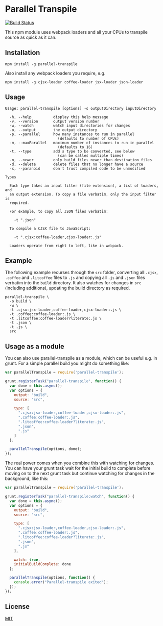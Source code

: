 Parallel Transpile
==================

[![Build Status](https://travis-ci.org/timecounts/parallel-transpile.svg?branch=master)](https://travis-ci.org/timecounts/parallel-transpile)

This npm module uses webpack loaders and all your CPUs to transpile
source as quick as it can.

Installation
------------

`npm install -g parallel-transpile`

Also install any webpack loaders you require, e.g.

`npm install -g cjsx-loader coffee-loader jsx-loader json-loader`

Usage
-----

```
Usage: parallel-transpile [options] -o outputDirectory inputDirectory

  -h, --help          display this help message
  -v, --version       output version number
  -w, --watch         watch input directories for changes
  -o, --output        the output directory
  -p, --parallel      how many instances to run in parallel
                        (defaults to number of CPUs)
  -m, --maxParallel   maximum number of instances to run in parallel
                        (defaults to 16)
  -t, --type          add a type to be converted, see below
                        (can be called multiple times)
  -n, --newer         only build files newer than destination files
  -d, --delete        delete files that no longer have a source
  -x, --paranoid      don't trust compiled code to be unmodified

Types

  Each type takes an input filter (file extension), a list of loaders, and
  an output extension. To copy a file verbatim, only the input filter is
  required.

  For example, to copy all JSON files verbatim:

    -t ".json"

  To compile a CJSX file to JavaScript:

    -t ".cjsx:coffee-loader,cjsx-loader:.js"

  Loaders operate from right to left, like in webpack.
```

Example
-------

The following example recurses through the `src` folder, converting all
`.cjsx`, `.coffee` and `.litcoffee` files to `.js` and copying all `.js`
and `.json` files verbatim into the `build` directory. It also watches
for changes in `src` (including additions), updating the build directory
as required.

```
parallel-transpile \
  -o build \
  -w \
  -t .cjsx:jsx-loader,coffee-loader,cjsx-loader:.js \
  -t .coffee:coffee-loader:.js \
  -t .litcoffee:coffee-loader?literate:.js \
  -t .json \
  -t .js \
  src
```

Usage as a module
-----------------

You can also use parallel-transpile as a module, which can be useful
e.g. in grunt. For a simple parallel build you might do something like:

```js
var parallelTranspile = require('parallel-transpile');

grunt.registerTask("parallel-transpile", function() {
  var done = this.async();
  var options = {
    output: "build",
    source: "src",

    type: [
      ".cjsx:jsx-loader,coffee-loader,cjsx-loader:.js",
      ".coffee:coffee-loader:.js",
      ".litcoffee:coffee-loader?literate:.js",
      ".json",
      ".js"
    ]
  };

  parallelTranspile(options, done);
});

```

The real power comes when you combine this with watching for changes.
You can have your grunt task wait for the initial build to complete
before moving on to the next grunt task but continue watching for
changes in the background, like this:

```js
var parallelTranspile = require('parallel-transpile');

grunt.registerTask("parallel-transpile:watch", function() {
  var done = this.async();
  var options = {
    output: "build",
    source: "src",

    type: [
      ".cjsx:jsx-loader,coffee-loader,cjsx-loader:.js",
      ".coffee:coffee-loader:.js",
      ".litcoffee:coffee-loader?literate:.js",
      ".json",
      ".js"
    ],

    watch: true,
    initialBuildComplete: done
  };

  parallelTranspile(options, function() {
    console.error("Parallel-transpile exited");
  });
});

```

License
-------

[MIT](http://benjie.mit-license.org/)
